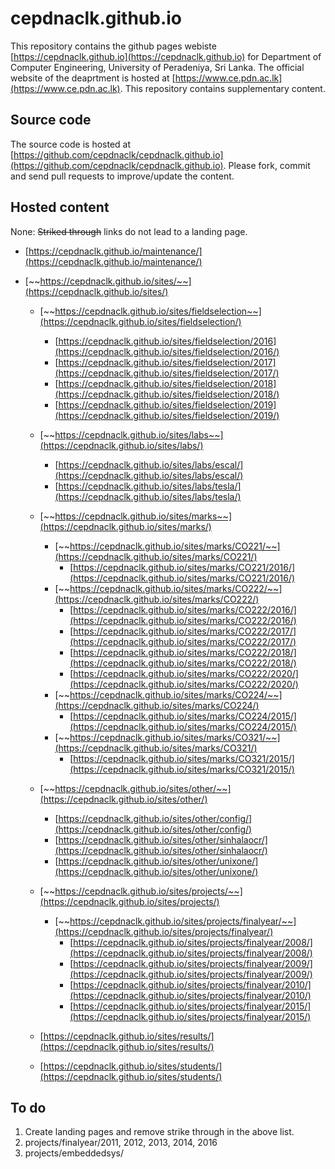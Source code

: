 # cepdnaclk.github.io

This repository contains the github pages webiste [https://cepdnaclk.github.io](https://cepdnaclk.github.io) for Department of Computer Engineering, University of Peradeniya, Sri Lanka. The official website of the deaprtment is hosted at [https://www.ce.pdn.ac.lk](https://www.ce.pdn.ac.lk). This repository contains supplementary content. 

## Source code

The source code is hosted at [https://github.com/cepdnaclk/cepdnaclk.github.io](https://github.com/cepdnaclk/cepdnaclk.github.io). Please fork, commit and send pull requests to improve/update the content.

## Hosted content

None: ~~Striked through~~ links do not lead to a landing page.

* [https://cepdnaclk.github.io/maintenance/](https://cepdnaclk.github.io/maintenance/)


* [~~https://cepdnaclk.github.io/sites/~~](https://cepdnaclk.github.io/sites/)

	* [~~https://cepdnaclk.github.io/sites/fieldselection~~](https://cepdnaclk.github.io/sites/fieldselection/)
		* [https://cepdnaclk.github.io/sites/fieldselection/2016](https://cepdnaclk.github.io/sites/fieldselection/2016/)
		* [https://cepdnaclk.github.io/sites/fieldselection/2017](https://cepdnaclk.github.io/sites/fieldselection/2017/)
		* [https://cepdnaclk.github.io/sites/fieldselection/2018](https://cepdnaclk.github.io/sites/fieldselection/2018/)
		* [https://cepdnaclk.github.io/sites/fieldselection/2019](https://cepdnaclk.github.io/sites/fieldselection/2019/)

	* [~~https://cepdnaclk.github.io/sites/labs~~](https://cepdnaclk.github.io/sites/labs/)
		* [https://cepdnaclk.github.io/sites/labs/escal/](https://cepdnaclk.github.io/sites/labs/escal/)
		* [https://cepdnaclk.github.io/sites/labs/tesla/](https://cepdnaclk.github.io/sites/labs/tesla/)

	* [~~https://cepdnaclk.github.io/sites/marks~~](https://cepdnaclk.github.io/sites/marks/)
		* [~~https://cepdnaclk.github.io/sites/marks/CO221/~~](https://cepdnaclk.github.io/sites/marks/CO221/)
			* [https://cepdnaclk.github.io/sites/marks/CO221/2016/](https://cepdnaclk.github.io/sites/marks/CO221/2016/)
		* [~~https://cepdnaclk.github.io/sites/marks/CO222/~~](https://cepdnaclk.github.io/sites/marks/CO222/)
			* [https://cepdnaclk.github.io/sites/marks/CO222/2016/](https://cepdnaclk.github.io/sites/marks/CO222/2016/)
			* [https://cepdnaclk.github.io/sites/marks/CO222/2017/](https://cepdnaclk.github.io/sites/marks/CO222/2017/)
			* [https://cepdnaclk.github.io/sites/marks/CO222/2018/](https://cepdnaclk.github.io/sites/marks/CO222/2018/)
			* [https://cepdnaclk.github.io/sites/marks/CO222/2020/](https://cepdnaclk.github.io/sites/marks/CO222/2020/)
		* [~~https://cepdnaclk.github.io/sites/marks/CO224/~~](https://cepdnaclk.github.io/sites/marks/CO224/)
			* [https://cepdnaclk.github.io/sites/marks/CO224/2015/](https://cepdnaclk.github.io/sites/marks/CO224/2015/)
		* [~~https://cepdnaclk.github.io/sites/marks/CO321/~~](https://cepdnaclk.github.io/sites/marks/CO321/)
			* [https://cepdnaclk.github.io/sites/marks/CO321/2015/](https://cepdnaclk.github.io/sites/marks/CO321/2015/)

	* [~~https://cepdnaclk.github.io/sites/other/~~](https://cepdnaclk.github.io/sites/other/)
		* [https://cepdnaclk.github.io/sites/other/config/](https://cepdnaclk.github.io/sites/other/config/)
		* [https://cepdnaclk.github.io/sites/other/sinhalaocr/](https://cepdnaclk.github.io/sites/other/sinhalaocr/)
		* [https://cepdnaclk.github.io/sites/other/unixone/](https://cepdnaclk.github.io/sites/other/unixone/)

	* [~~https://cepdnaclk.github.io/sites/projects/~~](https://cepdnaclk.github.io/sites/projects/)
		* [~~https://cepdnaclk.github.io/sites/projects/finalyear/~~](https://cepdnaclk.github.io/sites/projects/finalyear/)
			* [https://cepdnaclk.github.io/sites/projects/finalyear/2008/](https://cepdnaclk.github.io/sites/projects/finalyear/2008/)
			* [https://cepdnaclk.github.io/sites/projects/finalyear/2009/](https://cepdnaclk.github.io/sites/projects/finalyear/2009/)
			* [https://cepdnaclk.github.io/sites/projects/finalyear/2010/](https://cepdnaclk.github.io/sites/projects/finalyear/2010/)
			* [https://cepdnaclk.github.io/sites/projects/finalyear/2015/](https://cepdnaclk.github.io/sites/projects/finalyear/2015/)
	
	* [https://cepdnaclk.github.io/sites/results/](https://cepdnaclk.github.io/sites/results/)

	* [https://cepdnaclk.github.io/sites/students/](https://cepdnaclk.github.io/sites/students/)




## To do

1. Create landing pages and remove strike through in the above list.
2. projects/finalyear/2011, 2012, 2013, 2014, 2016
2. projects/embeddedsys/

